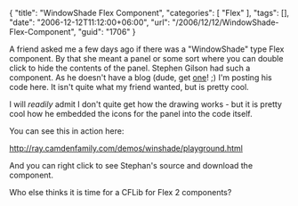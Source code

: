 {
	"title": "WindowShade Flex Component",
	"categories": [
		"Flex"
	],
	"tags": [],
	"date": "2006-12-12T11:12:00+06:00",
	"url": "/2006/12/12/WindowShade-Flex-Component",
	"guid": "1706"
}

A friend asked me a few days ago if there was a "WindowShade" type Flex component. By that she meant a panel or some sort where you can double click to hide the contents of the panel. Stephen Gilson had such a component. As he doesn't have a blog (dude, get <a href="http://www.blogcfc.com">one</a>! ;) I'm posting his code here. It isn't quite what my friend wanted, but is pretty cool.

I will <i>readily</i> admit I don't quite get how the drawing works - but it is pretty cool how he embedded the icons for the panel into the code itself. 

You can see this in action here:

<a href="http://ray.camdenfamily.com/demos/winshade/playground.html">http://ray.camdenfamily.com/demos/winshade/playground.html</a>

And you can right click to see Stephan's source and download the component. 

Who else thinks it is time for a CFLib for Flex 2 components?